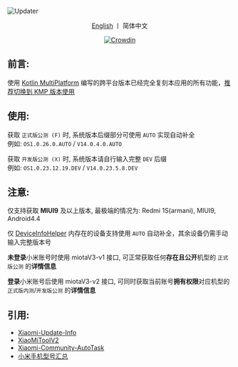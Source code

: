 ![Updater](https://socialify.git.ci/YuKongA/Updater/image?description=1&descriptionEditable=%E8%8E%B7%E5%8F%96%20HyperOS%2FMIUI%20%E6%9B%B4%E6%96%B0%E4%BF%A1%E6%81%AF&font=Inter&language=1&name=1&owner=1&pattern=Signal&theme=Auto)

<div align="center">

[English](https://github.com/YuKongA/Updater/blob/main/README_EN.md) 丨 简体中文</b>

[![Crowdin](https://badges.crowdin.net/updater-miota/localized.svg)](https://zh.crowdin.com/project/updater-miota)

</div>

## 前言:
使用 [Kotlin MultiPlatform](https://developer.android.google.cn/kotlin/multiplatform?hl=zh-cn) 编写的跨平台版本已经完全复刻本应用的所有功能，[推荐切换到 KMP 版本使用](https://github.com/YuKongA/Updater-KMP)

## 使用:

获取 `正式版公测 (F)` 时, 系统版本后缀部分可使用 `AUTO` 实现自动补全<br />例如: `OS1.0.26.0.AUTO` / `V14.0.4.0.AUTO`

获取 `开发版公测 (X)` 时, 系统版本请自行输入完整 `DEV` 后缀<br />例如: `OS1.0.23.12.19.DEV` / `V14.0.23.5.8.DEV`

## 注意:

仅支持获取 <b>MIUI9</b> 及以上版本, 最极端的情况为: Redmi 1S(armani), MIUI9, Android4.4

仅 [DeviceInfoHelper](https://github.com/YuKongA/Updater/blob/main/app/src/main/kotlin/top/yukonga/update/logic/data/DeviceInfoHelper.kt#L62) 内存在的设备支持使用 `AUTO` 自动补全，其余设备仍需手动输入完整版本号

<b>未登录</b>小米账号时使用 miotaV3-v1 接口, 可正常获取任何<b>存在且公开</b>机型的 `正式版公测` 的<b>详情信息</b>

<b>登录</b>小米账号后使用 miotaV3-v2 接口, 可同时获取当前账号<b>拥有权限</b>对应机型的 `正式版内测`/`开发版公测` 的<b>详情信息</b>

## 引用:

- [Xiaomi-Update-Info](https://github.com/YuKongA/Xiaomi-Update-Info)
- [XiaoMiToolV2](https://github.com/francescotescari/XiaoMiToolV2)
- [Xiaomi-Community-AutoTask](https://github.com/CMDQ8575/Xiaomi-Community-AutoTask)
- [小米手机型号汇总](https://github.com/KHwang9883/MobileModels/blob/master/brands/xiaomi.md)

